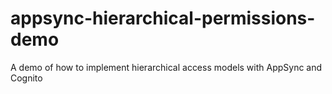 # appsync-hierarchical-permissions-demo
A demo of how to implement hierarchical access models with AppSync and Cognito
